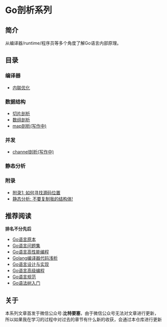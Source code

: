 Go剖析系列
===
## 简介
从编译器/runtime/程序员等多个角度了解Go语言内部原理。

## 目录
### 编译器
 - [内联优化](./articles/compiler/inline.md)
### 数据结构
 - [切片剖析](./articles/container/slice.md)
 - [数组剖析](./articles/container/array.md)
 - [map剖析(写作中)](./articles/container/map.md)
 
### 并发
- [channel剖析(写作中)](./articles/concurrent/channel.md)
<!-- - [select](./articles/select.md) -->
<!-- - [WaitGroup]() -->

### 静态分析

### 附录
 - [附录1: 如何寻找源码位置](./articles/appendix/1-source.md)
 - [静态分析: 不要复制我的结构体!](./articles/go-vet/copylock.md)
## 推荐阅读
**排名不分先后**

 - [Go语言原本](https://golang.design/under-the-hood/)
 - [Go语言问题集](https://golang.design/go-questions/)
 - [Go语言高性能编程](https://geektutu.com/post/high-performance-go.html)
 - [Golang编译器代码浅析](https://gocompiler.shizhz.me/)
 - [Go语言设计与实现](https://draveness.me/golang/)
 - [Go语言高级编程](https://github.com/chai2010/advanced-go-programming-book)
 - [Go语言规范](https://go.dev/ref/spec#Slice_types)
 - [Go语法树入门](https://github.com/chai2010/go-ast-book)

## 关于
本系列文章首发于微信公众号:**比特要塞**，由于微信公众号无法对文章进行更新，所以如果我在学习的过程中对过去的章节有什么新的收获，会通过本仓库进行更新
